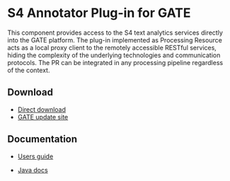 S4 Annotator Plug-in for GATE
=============================

This component provides access to the S4 text analytics services directly into the GATE platform. The plug-in implemented as Processing Resource acts as a local proxy client to the remotely accessible RESTful services, hiding the complexity of the underlying technologies and communication protocols. The PR can be integrated in any processing pipeline regardless of the context.

## Download
- [Direct download][1]
- [GATE update site][2]

## Documentation
- [Users guide][3]
- [Java docs][4]

  [1]: http://ontotext-ad.github.io/S4/GatePR/Annotator_S4/Annotator_S4.zip
  [2]: http://ontotext-ad.github.io/S4/GatePR/gate-update-site.xml
  [3]: http://docs.s4.ontotext.com/display/S4docs/GATE+Plugin+for+S4
  [4]: http://ontotext-ad.github.io/S4/GatePR/javadoc/
